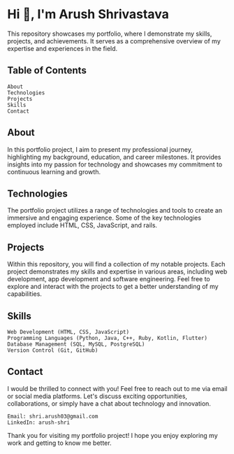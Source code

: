 
# Hi 👋, I'm Arush Shrivastava

This repository showcases my portfolio, where I demonstrate my skills, projects, and achievements. It serves as a comprehensive overview of my expertise and experiences in the field.

## Table of Contents
    About
    Technologies
    Projects
    Skills
    Contact

## About

In this portfolio project, I aim to present my professional journey, highlighting my background, education, and career milestones. It provides insights into my passion for technology and showcases my commitment to continuous learning and growth.

## Technologies

The portfolio project utilizes a range of technologies and tools to create an immersive and engaging experience. Some of the key technologies employed include HTML, CSS, JavaScript, and rails.

## Projects
Within this repository, you will find a collection of my notable projects. Each project demonstrates my skills and expertise in various areas, including web development, app development and software engineering. Feel free to explore and interact with the projects to get a better understanding of my capabilities.

## Skills

    Web Development (HTML, CSS, JavaScript)
    Programming Languages (Python, Java, C++, Ruby, Kotlin, Flutter)
    Database Management (SQL, MySQL, PostgreSQL)
    Version Control (Git, GitHub)

## Contact
I would be thrilled to connect with you! Feel free to reach out to me via email or social media platforms. Let's discuss exciting opportunities, collaborations, or simply have a chat about technology and innovation.

    Email: shri.arush03@gmail.com
    LinkedIn: arush-shri

Thank you for visiting my portfolio project! I hope you enjoy exploring my work and getting to know me better.

